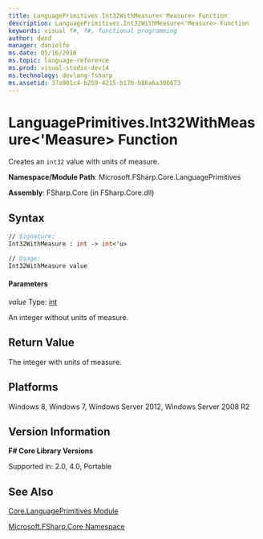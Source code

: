 ```yaml
---
title: LanguagePrimitives.Int32WithMeasure<'Measure> Function
description: LanguagePrimitives.Int32WithMeasure<'Measure> Function
keywords: visual f#, f#, functional programming
author: dend
manager: danielfe
ms.date: 05/16/2016
ms.topic: language-reference
ms.prod: visual-studio-dev14
ms.technology: devlang-fsharp
ms.assetid: 37a901c4-b259-4215-b17b-b86a6a306673 
---
```


# LanguagePrimitives.Int32WithMeasure<'Measure> Function

Creates an `int32` value with units of measure.

**Namespace/Module Path**: Microsoft.FSharp.Core.LanguagePrimitives

**Assembly**: FSharp.Core (in FSharp.Core.dll)


## Syntax

```fsharp
// Signature:
Int32WithMeasure : int -> int<'u>

// Usage:
Int32WithMeasure value
```

#### Parameters
*value*
Type: [int](https://msdn.microsoft.com/library/025d5455-3622-4ea5-9573-3ecbd4ee1375)


An integer without units of measure.

## Return Value

The integer with units of measure.

## Platforms
Windows 8, Windows 7, Windows Server 2012, Windows Server 2008 R2


## Version Information
**F# Core Library Versions**

Supported in: 2.0, 4.0, Portable

## See Also
[Core.LanguagePrimitives Module](Core.LanguagePrimitives-Module-%5BFSharp%5D.md)

[Microsoft.FSharp.Core Namespace](Microsoft.FSharp.Core-Namespace-%5BFSharp%5D.md)